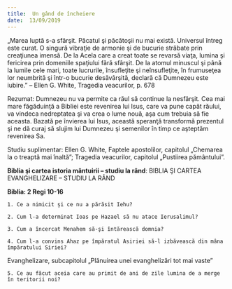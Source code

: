 ```yaml
---
title:  Un gând de încheiere
date:  13/09/2019
---
```


„Marea luptă s-a sfârşit. Păcatul şi păcătoşii nu mai există. Universul întreg este curat. O singură vibraţie de armonie şi de bucurie străbate prin creaţiunea imensă. De la Acela care a creat toate se revarsă viaţa, lumina şi fericirea prin domeniile spaţiului fără sfârşit. De la atomul minuscul şi până la lumile cele mari, toate lucrurile, însufleţite şi neînsufleţite, în frumuseţea lor neumbrită şi într-o bucurie desăvârşită, declară că Dumnezeu este iubire.” – Ellen G. White, Tragedia veacurilor, p. 678

Rezumat: Dumnezeu nu va permite ca răul să continue la nesfârşit. Cea mai mare făgăduinţă a Bibliei este revenirea lui Isus, care va pune capăt răului, va vindeca nedreptatea şi va crea o lume nouă, aşa cum trebuia să fie aceasta. Bazată pe învierea lui Isus, această speranţă transformă prezentul şi ne dă curaj să slujim lui Dumnezeu şi semenilor în timp ce aşteptăm revenirea Sa.

Studiu suplimentar: Ellen G. White, Faptele apostolilor, capitolul „Chemarea la o treaptă mai înaltă”; Tragedia veacurilor, capitolul „Pustiirea pământului”.

**Biblia şi cartea istoria mântuirii – studiu la rând**: BIBLIA ŞI CARTEA EVANGHELIZARE – STUDIU LA RÂND

**Biblia: 2 Regi 10-16**

`1. Ce a nimicit şi ce nu a părăsit Iehu?`

`2. Cum l-a determinat Ioas pe Hazael să nu atace Ierusalimul?`

`3. Cum a încercat Menahem să-şi întărească domnia?`

`4. Cum l-a convins Ahaz pe împăratul Asiriei să-l izbăvească din mâna împăratului Siriei?`

Evanghelizare, subcapitolul „Plănuirea unei evanghelizări tot mai vaste”

`5. Ce au făcut aceia care au primit de ani de zile lumina de a merge în teritorii noi?`